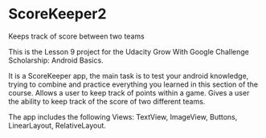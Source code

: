 # ScoreKeeper2
Keeps track of score between two teams

This is the Lesson 9  project for the Udacity  Grow With Google Challenge Scholarship: Android Basics.

It is a  ScoreKeeper app, the main task is to test your android knowledge, trying to combine and practice 
everything you learned in this section of the course. 
Allows a user to keep track of points within a game. Gives a user the ability to keep track of
the score of two different teams.

The app includes  the following Views: TextView, ImageView, Buttons,  LinearLayout, RelativeLayout.
